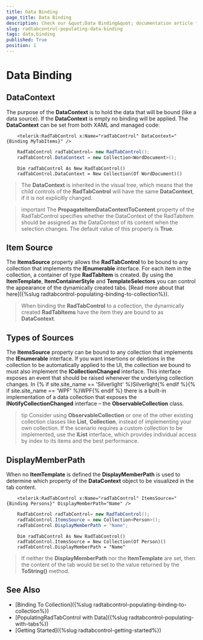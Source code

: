 ```yaml
---
title: Data Binding
page_title: Data Binding
description: Check our &quot;Data Binding&quot; documentation article for the RadTabControl {{ site.framework_name }} control.
slug: radtabcontrol-populating-data-binding
tags: data,binding
published: True
position: 1
---
```


# Data Binding

## DataContext

The purpose of the __DataContext__ is to hold the data that will be bound (like a data source). If the __DataContext__ is empty no binding will be applied. The __DataContext__ can be set from both XAML and managed code:
				



```XAML
	<telerik:RadTabControl x:Name="radTabControl" DataContext="{Binding MyTabItems}" />
```

  
```C#
	RadTabControl radTabControl= new RadTabControl();
	radTabControl.DataContext = new Collection<WordDocument>();
```

  	
```VB.NET
	Dim radTabControl As New RadTabControl()
	radTabControl.DataContext = New Collection(Of WordDocument)()
```

>The __DataContext__ is inherited in the visual tree, which means that the child controls of the __RadTabControl__ will have the same __DataContext__, if it is not explicitly changed.

>important The __PropagateItemDataContextToContent__ property of the RadTabControl specifies whether the DataContext of the RadTabItem should be assigned as the DataContext of its content when the selection changes. The default value of this property is __True__.

## Item Source

The __ItemsSource__ property allows the __RadTabControl__ to be bound to any collection that implements the __IEnumerable__ interface. For each item in the collection, a container of type __RadTabItem__ is created. By using the __ItemTemplate__, __ItemContainerStyle__ and __TemplateSelectors__ you can control the appearance of the dynamically created tabs. [Read more about that here]({%slug radtabcontrol-populating-binding-to-collection%}).
				
>When binding the __RadTabControl__ to a collection, the dynamically created __RadTabItems__ have the item they are bound to as __DataContext__.

## Types of Sources

The __ItemsSource__ property can be bound to any collection that implements the __IEnumerable__ interface. If you want insertions or deletions in the collection to be automatically applied to the UI, the collection we bound to must also implement the __ICollectionChanged__ interface. This interface exposes an event that should be raised whenever the underlying collection changes. In {% if site.site_name == 'Silverlight' %}Silverlight{% endif %}{% if site.site_name == 'WPF' %}WPF{% endif %} there is a built-in implementation of a data collection that exposes the __INotifyCollectionChanged__ interface – the __ObservableCollection<T>__ class.

>tip Consider using __ObservableCollection<T>__ or one of the other existing collection classes like __List<T>__, __Collection<T>__, instead of implementing your own collection. If the scenario requires a custom collection to be implemented, use the __IList__ interface, which provides individual access by index to its items and the best performance.

## DisplayMemberPath

When no __ItemTemplate__ is defined the __DisplayMemberPath__ is used to determine which property of the __DataContext__ object to be visualized in the tab content.


```XAML
	<telerik:RadTabControl x:Name="radTabControl" ItemsSource="{Binding Persons}" DisplayMemberPath="Name" />
```


```C#
	RadTabControl radTabControl= new RadTabControl();
	radTabControl.ItemsSource = new Collection<Person>();
	radTabControl.DisplayMemberPath = "Name";
```

  
```VB.NET
	Dim radTabControl As New RadTabControl()
	radTabControl.ItemsSource = New Collection(Of Person)()
	radTabControl.DisplayMemberPath = "Name"
```

>If neither the __DisplayMemberPath__ nor the __ItemTemplate__ are set, then the content of the tab would be set to the value returned by the __ToString()__ method.

## See Also  
 * [Binding To Collection]({%slug radtabcontrol-populating-binding-to-collection%})
 * [PopulatingRadTabControl with Data]({%slug radtabcontrol-populating-with-tabs%})
 * [Getting Started]({%slug radtabcontrol-getting-started%})
